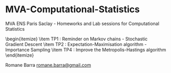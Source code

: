 # MVA-Computational-Statistics

MVA ENS Paris Saclay - Homeworks and Lab sessions for Computational Statistics

\begin{itemize}
\item TP1 : Reminder on Markov chains - Stochastic Gradient Descent
\item TP2 : Expectation-Maximisation algorithm - Importance Sampling
\item TP4 : Improve the Metropolis-Hastings algorithm
\end{itemize}

Romane Barra romane.barra@gmail.com
